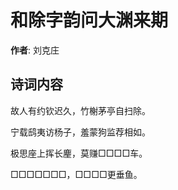 # 和除字韵问大渊来期

**作者**: 刘克庄

## 诗词内容

故人有约钦迟久，竹榭茅亭自扫除。

宁载鸱夷访杨子，羞蒙狗监荐相如。

极思座上挥长麈，莫赚□□□□车。

□□□□□□□，□□□□更垂鱼。

